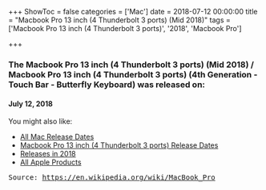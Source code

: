 +++
ShowToc = false
categories = ['Mac']
date = 2018-07-12 00:00:00
title = "Macbook Pro 13 inch (4 Thunderbolt 3 ports) (Mid 2018)"
tags = ['Macbook Pro 13 inch (4 Thunderbolt 3 ports)', '2018', 'Macbook Pro']

+++

### The Macbook Pro 13 inch (4 Thunderbolt 3 ports) (Mid 2018) / Macbook Pro 13 inch (4 Thunderbolt 3 ports) (4th Generation - Touch Bar - Butterfly Keyboard) was released on: 
#### July 12, 2018


<!--more-->


    
You might also like:

- [All Mac Release Dates](https://AppleReleaseDate.com/categories/mac/)
- [Macbook Pro 13 inch (4 Thunderbolt 3 ports) Release Dates](https://AppleReleaseDate.com/tags/macbook-pro-13-inch-(4-thunderbolt-3-ports)/)
- [Releases in 2018](https://AppleReleaseDate.com/tags/2018/)
- [All Apple Products](https://AppleReleaseDate.com/categories/)



<kbd> Source: https://en.wikipedia.org/wiki/MacBook_Pro</kbd>


